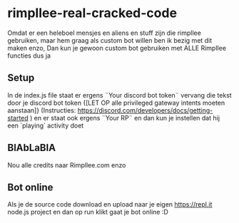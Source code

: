 # rimpllee-real-cracked-code
Omdat er een heleboel mensjes en aliens en stuff zijn die rimpllee gebruiken, maar hem graag als custom bot willen ben ik bezig met dit maken enzo, Dan kun je gewoon custom bot gebruiken met ALLE Rimpllee functies dus ja
## Setup
In de index.js file staat er ergens ¨Your discord bot token¨ vervang die tekst door je discord bot token {[LET OP alle privileged gateway intents moeten aanstaan]} (Instructies: https://discord.com/developers/docs/getting-started ) en er staat ook ergens ¨Your RP¨ en dan kun je instellen dat hij een ´playing´ activity doet
## BlAbLaBlA
Nou alle credits naar Rimpllee.com enzo
## Bot online
Als je de source code download en upload naar je eigen https://repl.it node.js project en dan op run klikt gaat je bot online :D
